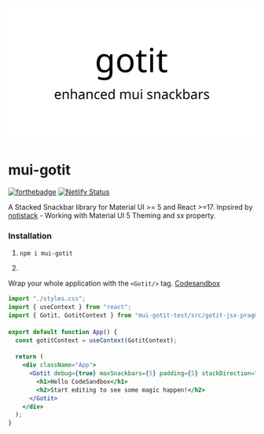[![forthebadge](https://raw.githubusercontent.com/ggcaponetto/mui-gotit/main/images/gotit-logo.svg)](https://forthebadge.com)

# mui-gotit
[![forthebadge](https://forthebadge.com/images/badges/fuck-it-ship-it.svg)](https://forthebadge.com)
[![Netlify Status](https://api.netlify.com/api/v1/badges/4135c5b9-2db3-4716-800f-d0a85d93265e/deploy-status)](https://app.netlify.com/sites/nervous-leakey-dd153f/deploys)

A Stacked Snackbar library for Material UI >= 5 and React >=17.
Inpsired by [notistack](https://github.com/iamhosseindhv/notistack) - Working with Material UI 5 Theming and sx property.

### Installation

1. ``npm i mui-gotit``

1.
Wrap your whole application with the ``<Gotit/>`` tag.
[Codesandbox](https://codesandbox.io/s/mui-gotit-qpyrl?file=/src/App.js:0-462)
````jsx
import "./styles.css";
import { useContext } from "react";
import { Gotit, GotitContext } from "mui-gotit-test/src/gotit-jsx-pragma.js";

export default function App() {
  const gotitContext = useContext(GotitContext);

  return (
    <div className="App">
      <Gotit debug={true} maxSnackbars={5} padding={5} stackDirection="bottom">
        <h1>Hello CodeSandbox</h1>
        <h2>Start editing to see some magic happen!</h2>
      </Gotit>
    </div>
  );
}
````
